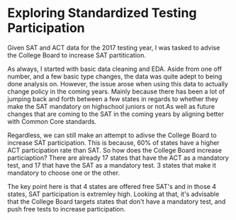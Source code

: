 # Exploring Standardized Testing Participation

Given SAT and ACT data for the 2017 testing year, I was tasked to advise the College Board to increase SAT partitication.

As always, I started with basic data cleaning and EDA. Aside from one off number, and a few basic type changes, the data was quite adept to being done analysis on. However, the issue arose when using this data to actually change policy in the coming years. Mainly because there has been a lot of jumping back and forth between a few states in regards to whether they make the SAT mandatory on highschool juniors or not.As well as future changes that are coming to the SAT in the coming years by aligning better with Common Core standards.

Regardless, we can still make an attempt to adivse the College Board to increase SAT participation. This is because, 60% of states have a higher ACT participation rate than SAT. So how does the College Board increase particiaption? There are already 17 states that have the ACT as a mandatory test, and 17 that have the SAT as a mandatory test. 3 states that make it mandatory to choose one or the other.

The key point here is that 4 states are offered free SAT's and in those 4 states, SAT participation is extremley high. Looking at that, it's advisable that the College Board targets states that don't have a mandatory test, and push free tests to increase participation.